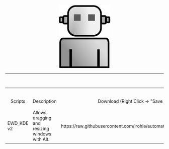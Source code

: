 <p align="center"><img src="https://github.com/irohia/automatons/raw/main/repo-logo.png" height=200px/></p>
<hr/><br/><table><tr><td><br/><p align="center">Scripts</p></td><td><br/><p align="center">Description</p></td><td><br/><p align="center">Download (Right Click → "Save link as...")</p></td></tr><tr><td>EWD_KDE v2</td><td>Allows dragging and resizing windows with Alt.</td><td>https://raw.githubusercontent.com/irohia/automatons/main/EWD_KDE.v2.ahk</td></tr></table>
